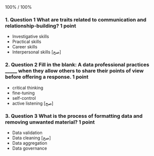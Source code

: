 
100% / 100%


### 1. Question 1 What are traits related to communication and relationship-building? 1 point 
* Investigative skills
* Practical skills 
* Career skills 
* Interpersonal skills [صح]





### 2. Question 2 Fill in the blank: A data professional practices _____ when they allow others to share their points of view before offering a response. 1 point 
* critical thinking 
* fine-tuning 
* self-control 
* active listening [صح]





### 3. Question 3 What is the process of formatting data and removing unwanted material? 1 point 
* Data validation 
* Data cleaning [صح]
* Data aggregation 
* Data governance







